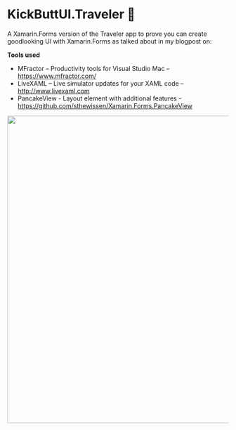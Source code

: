 # KickButtUI.Traveler 🙈

A Xamarin.Forms version of the Traveler app to prove you can create goodlooking UI with Xamarin.Forms as talked about in my blogpost on: 

**Tools used**
- MFractor – Productivity tools for Visual Studio Mac – https://www.mfractor.com/
- LiveXAML – Live simulator updates for your XAML code – http://www.livexaml.com
- PancakeView - Layout element with additional features - https://github.com/sthewissen/Xamarin.Forms.PancakeView

<img src="https://github.com/sthewissen/KickassUI.Traveler/blob/master/both.png" width="700px"/>
